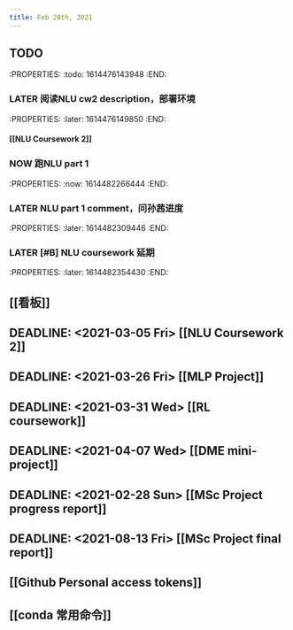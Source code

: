 ```yaml
---
title: Feb 28th, 2021
---
```


## TODO
:PROPERTIES:
:todo: 1614476143948
:END:
### LATER 阅读NLU cw2 description，部署环境
:PROPERTIES:
:later: 1614476149850
:END:
#### [[NLU Coursework 2]]
### NOW 跑NLU part 1
:PROPERTIES:
:now: 1614482266444
:END:
### LATER NLU part 1 comment，问孙茜进度
:PROPERTIES:
:later: 1614482309446
:END:
### LATER [#B] NLU coursework 延期
:PROPERTIES:
:later: 1614482354430
:END:
###
## [[看板]]
## DEADLINE: <2021-03-05 Fri> [[NLU Coursework 2]]
## DEADLINE: <2021-03-26 Fri> [[MLP Project]]
## DEADLINE: <2021-03-31 Wed> [[RL coursework]]
## DEADLINE: <2021-04-07 Wed> [[DME mini-project]]
## DEADLINE: <2021-02-28 Sun> [[MSc Project progress report]]
## DEADLINE: <2021-08-13 Fri> [[MSc Project final report]]
## [[Github Personal access tokens]]
## [[conda 常用命令]]
##
